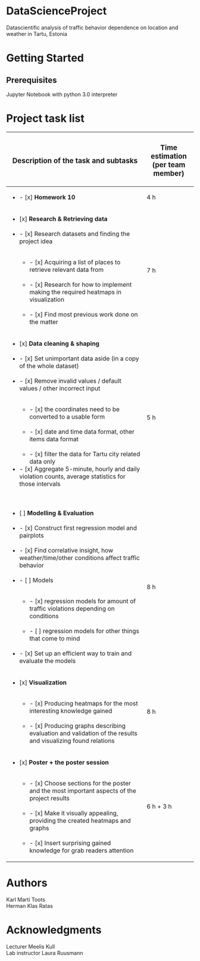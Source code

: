 # DataScienceProject 
Datascientific analysis of traffic behavior dependence on location and weather in Tartu, Estonia

# Getting Started

## Prerequisites

Jupyter Notebook with python 3.0 interpreter

# Project task list
| <h3> Description of the task and subtasks </h3> | <h3> Time estimation <br> (per team member) </h3> |
------------ | -------------
| <ul><li>- [x] **Homework 10** </li></ul> | 4 h |
| <ul><li> [x] **Research & Retrieving data** </li><br> <li>- [x] Research datasets and finding the project idea </li><br> <ul><li>- [x] Acquiring a list of places to retrieve relevant data from </li><br> <li>- [x] Research for how to implement making the required heatmaps in visualization </li><br> <li>- [x] Find most previous work done on the matter </li></ul></ul> | 7 h |
| <ul><li> [x] **Data cleaning & shaping** </li><br> <li>- [x] Set unimportant data aside (in a copy of the whole dataset) </li><br> <li>- [x] Remove invalid values / default values / other incorrect input </li><br> <ul><li>- [x] the coordinates need to be converted to a usable form </li><br> <li>- [x] date and time data format, other items data format </li><br> <li>- [x] filter the data for Tartu city related data only </li></ul> <li>- [x] Aggregate 5-minute, hourly and daily violation counts, average statistics for those intervals </li><br></ul> | 5 h |
| <ul><li> [ ] **Modelling & Evaluation** </li><br> <li>- [x] Construct first regression model and pairplots </li><br> <li>- [x] Find correlative insight, how weather/time/other conditions affect traffic behavior </li><br> <li>- [ ] Models </li><br> <ul><li>- [x] regression models for amount of traffic violations depending on conditions </li><br> <li>- [ ] regression models for other things that come to mind </li></ul><br> <li>- [x] Set up an efficient way to train and evaluate the models </li></ul> | 8 h |
| <ul><li> [x] **Visualization** </li><br> <ul><li>- [x] Producing heatmaps for the most interesting knowledge gained  </li><br> <li>- [x] Producing graphs describing evaluation and validation of the results and visualizing found relations </li></ul></ul> | 8 h |
| <ul><li> [x] **Poster + the poster session** </li><br> <ul><li>- [x] Choose sections for the poster and the most important aspects of the project results  </li><br> <li>- [x] Make it visually appealing, providing the created heatmaps and graphs </li><br> <li>- [x] Insert surprising gained knowledge for grab readers attention </li></ul></ul> | 6 h + 3 h |

# Authors
Karl Marti Toots<br>
Herman Klas Ratas

# Acknowledgments
Lecturer Meelis Kull<br>
Lab instructor Laura Ruusmann
